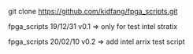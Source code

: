 git clone https://github.com/kidfang/fpga_scripts.git

fpga_scripts 19/12/31 v0.1 => only for test intel stratix

fpga_scripts 20/02/10 v0.2 => add intel arrix test script

